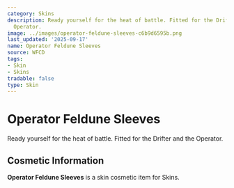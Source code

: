 ```yaml
---
category: Skins
description: Ready yourself for the heat of battle. Fitted for the Drifter and the
  Operator.
image: ../images/operator-feldune-sleeves-c6b9d6595b.png
last_updated: '2025-09-17'
name: Operator Feldune Sleeves
source: WFCD
tags:
- Skin
- Skins
tradable: false
type: Skin
---
```


# Operator Feldune Sleeves

Ready yourself for the heat of battle. Fitted for the Drifter and the Operator.

## Cosmetic Information

**Operator Feldune Sleeves** is a skin cosmetic item for Skins.

